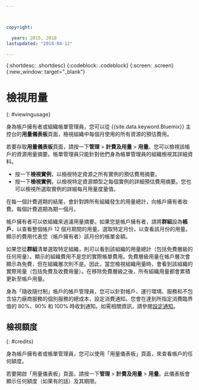 ```yaml
---



copyright:

  years: 2015, 2018
lastupdated: "2018-04-12"

---
```


{:shortdesc: .shortdesc}
{:codeblock: .codeblock}
{:screen: .screen}
{:new_window: target="_blank"}

# 檢視用量
{: #viewingusage}

身為帳戶擁有者或組織帳單管理員，您可以從 {{site.data.keyword.Bluemix}} 主控台的**用量儀表板**頁面，檢視組織中每個月使用的所有資源的預估費用。 

若要存取**用量儀表板**頁面，請按一下**管理** > **計費及用量** > **用量**。您可以檢視該帳戶的資源用量摘要。帳單管理員只能針對他們身為帳單管理員的組織檢視其詳細資料。

   * 按一下**檢視實例**，以檢視特定資源之所有實例的預估費用摘要。 
   * 按一下**檢視實例**，以檢視特定資源類型之每個實例的詳細預估費用摘要。您也可以檢視所選取實例的詳細每月用量度量值。 

在每一個計費週期的結尾，會針對跨所有組織發生的用量總計，向帳戶擁有者收費。每個計費週期為期一個月。

帳戶擁有者可以依組織來過濾用量摘要。如果您是帳戶擁有者，請將**群組**設為**帳戶**，以查看整個帳戶 12 個月期間的用量。選取特定月份，以查看該月份的用量。顯示的費用代表您（帳戶擁有者）該月份的帳單金額。

如果您從**群組**清單選取特定組織，則可以看到該組織的用量總計（包括免費層級的任何用量）。顯示的組織費用不是您的實際帳單費用。免費層級用量在帳戶層次會顯示為免費，但在組織層次則不是。因此，當您檢視組織用量時，會看到該組織的實際用量（包括免費及收費用量）。在移除免費層級之後，所有組織用量都會累積更新至帳戶用量。

身為「隨收隨付制」帳戶的帳戶管理員，您可以針對帳戶、運行環境、服務和不包含協力廠商服務的個別服務的總成本，設定消費通知。您會在達到所指定消費臨界值的 80%、90% 和 100% 時收到通知。如需相關資訊，請參閱[設定通知](/docs/account/notifications.html)。

## 檢視額度
{: #credits}

身為帳戶擁有者或帳單管理員，您可以使用「用量儀表板」頁面，來查看帳戶的任何額度。

若要開啟「用量儀表板」頁面，請按一下**管理** > **計費及用量** > **用量**。此儀表板會顯示任何額度（如果有的話）及其期限。
